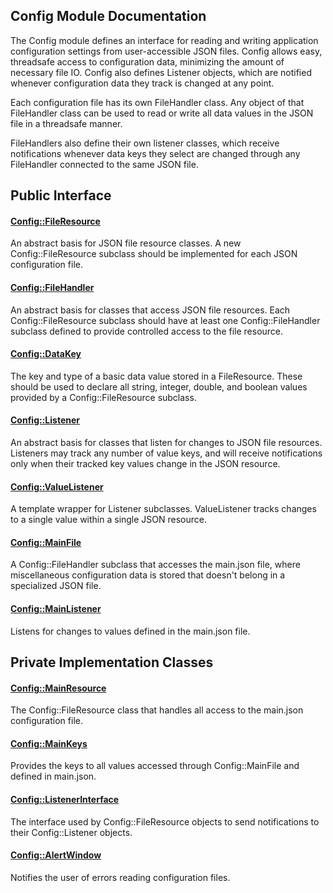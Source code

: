 ## Config Module Documentation ##

 The Config module defines an interface for reading and writing application configuration settings from user-accessible JSON files. Config allows easy, threadsafe access to configuration data, minimizing the amount of necessary file IO. Config also defines Listener objects, which are notified whenever configuration data they track is changed at any point.

 Each configuration file has its own FileHandler class. Any object of that FileHandler class can be used to read or write all data values in the JSON file in a threadsafe manner.

 FileHandlers also define their own listener classes, which receive notifications whenever data keys they select are changed through any FileHandler connected to the same JSON file.

## Public Interface

#### [Config::FileResource](../../Source/Config/Config_FileResource.h)
 An abstract basis for JSON file resource classes. A new Config::FileResource subclass should be implemented for each JSON configuration file.

#### [Config::FileHandler](../../Source/Config/Config_FileHandler.h)
 An abstract basis for classes that access JSON file resources. Each Config::FileResource subclass should have at least one Config::FileHandler subclass defined to provide controlled access to the file resource.

#### [Config::DataKey](../../Source/Config/Config_DataKey.h)
 The key and type of a basic data value stored in a FileResource. These should be used to declare all string, integer, double, and boolean values provided by a Config::FileResource subclass.

#### [Config::Listener](../../Source/Config/Config_Listener.h)
 An abstract basis for classes that listen for changes to JSON file resources. Listeners may track any number of value keys, and will receive notifications only when their tracked key values change in the JSON resource.

#### [Config::ValueListener](../../Source/Config/Config_ValueListener.h)
 A template wrapper for Listener subclasses. ValueListener tracks changes to a single value within a single JSON resource.

#### [Config::MainFile](../../Source/Config/Config_MainFile.h)
 A Config::FileHandler subclass that accesses the main.json file, where 
miscellaneous configuration data is stored that doesn't belong in a specialized
JSON file.

#### [Config::MainListener](../../Source/Config/Config_MainListener.h)
 Listens for changes to values defined in the main.json file.

## Private Implementation Classes

#### [Config::MainResource](../../Source/Config/Implementation/Config_MainResource.h)
 The Config::FileResource class that handles all access to the main.json configuration file.

#### [Config::MainKeys](../../Source/Config/Config_MainKeys.h)
 Provides the keys to all values accessed through Config::MainFile and defined
in main.json. 

#### [Config::ListenerInterface](../../Source/Config/Implementation/Config_ListenerInterface.h)
 The interface used by Config::FileResource objects to send notifications to their Config::Listener objects.

#### [Config::AlertWindow](../../Source/Config/Implementation/Config_AlertWindow.h)
 Notifies the user of errors reading configuration files.
